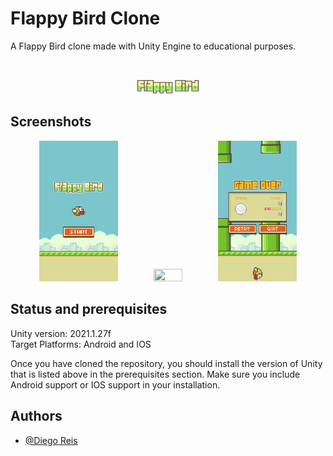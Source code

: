 
# Flappy Bird Clone
A Flappy Bird clone made with Unity Engine to educational purposes.

<br>
<p align="center"> 
    <img src="./res/logo.png" width="20%" height="20%">
</p>


## Screenshots

<p align="center"> 
    <img src="./res/ss1.jpg" width="25%" height="25%">
    <img src="./res/demo.gif" width="30%" height="30%">
    <img src="./res/ss2.jpg" width="25%" height="25%">
</p>


## Status and prerequisites
Unity version: 2021.1.27f
<br>Target Platforms: Android and IOS

Once you have cloned the repository, you should install the version of Unity that is listed above in the prerequisites section.
Make sure you include Android support or IOS support in your installation.


## Authors

- [@Diego Reis](https://www.github.com/diegolrs)

